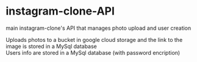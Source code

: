 # instagram-clone-API
main instagram-clone's API that manages photo upload and user creation

Uploads photos to a bucket in google cloud storage and the link to the image is stored in a MySql database  
Users info are stored in a MySql database (with password encription)
